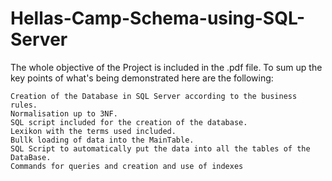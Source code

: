 # Hellas-Camp-Schema-using-SQL-Server
The whole objective of the Project is included in the .pdf file. To sum up the key points of what's being demonstrated here are the following:

	Creation of the Database in SQL Server according to the business rules.
	Normalisation up to 3NF.
	SQL script included for the creation of the database.
	Lexikon with the terms used included.
	Bullk loading of data into the MainTable.
	SQL Script to automatically put the data into all the tables of the DataBase.
	Commands for queries and creation and use of indexes 
